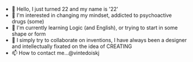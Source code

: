 - 👋 Hello, I just turned 22 and my name is '22'
- 👀 I'm interested in changing my mindset, addicted to psychoactive drugs (some)
- 🌱 I'm currently learning Logic (and English), or trying to start in some shape or form
- 💞️ I simply try to collaborate on inventions, I have always been a designer and intellectually fixated on the idea of ​​CREATING
- 📫 How to contact me...@vintedoiskj

<!---
vintedoiskj/vintedoiskj is a ✨ special ✨ repository because its `README.md` (this file) appears on your GitHub profile.
You can click the Preview link to take a look at your changes.
--->
